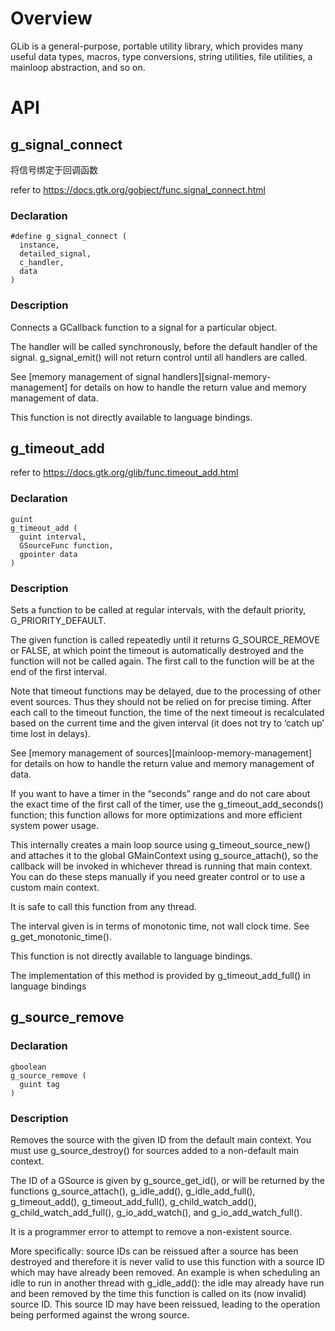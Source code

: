 # Overview

GLib is a general-purpose, portable utility library, which provides many useful data types, macros, type conversions, string utilities, file utilities, a mainloop abstraction, and so on.

# API

## g_signal_connect

将信号绑定于回调函数

refer to https://docs.gtk.org/gobject/func.signal_connect.html

### Declaration
```
#define g_signal_connect (
  instance,
  detailed_signal,
  c_handler,
  data
)
```

### Description

Connects a GCallback function to a signal for a particular object.

The handler will be called synchronously, before the default handler of the signal. g_signal_emit() will not return control until all handlers are called.

See [memory management of signal handlers][signal-memory-management] for details on how to handle the return value and memory management of data.

This function is not directly available to language bindings.

## g_timeout_add
refer to https://docs.gtk.org/glib/func.timeout_add.html

### Declaration

```
guint
g_timeout_add (
  guint interval,
  GSourceFunc function,
  gpointer data
)
```


### Description

Sets a function to be called at regular intervals, with the default priority, G_PRIORITY_DEFAULT.

The given function is called repeatedly until it returns G_SOURCE_REMOVE or FALSE, at which point the timeout is automatically destroyed and the function will not be called again. The first call to the function will be at the end of the first interval.

Note that timeout functions may be delayed, due to the processing of other event sources. Thus they should not be relied on for precise timing. After each call to the timeout function, the time of the next timeout is recalculated based on the current time and the given interval (it does not try to ‘catch up’ time lost in delays).

See [memory management of sources][mainloop-memory-management] for details on how to handle the return value and memory management of data.

If you want to have a timer in the “seconds” range and do not care about the exact time of the first call of the timer, use the g_timeout_add_seconds() function; this function allows for more optimizations and more efficient system power usage.

This internally creates a main loop source using g_timeout_source_new() and attaches it to the global GMainContext using g_source_attach(), so the callback will be invoked in whichever thread is running that main context. You can do these steps manually if you need greater control or to use a custom main context.

It is safe to call this function from any thread.

The interval given is in terms of monotonic time, not wall clock time. See g_get_monotonic_time().

This function is not directly available to language bindings.

The implementation of this method is provided by g_timeout_add_full() in language bindings


## g_source_remove
### Declaration
```
gboolean
g_source_remove (
  guint tag
)
```

### Description

Removes the source with the given ID from the default main context. You must use g_source_destroy() for sources added to a non-default main context.

The ID of a GSource is given by g_source_get_id(), or will be returned by the functions g_source_attach(), g_idle_add(), g_idle_add_full(), g_timeout_add(), g_timeout_add_full(), g_child_watch_add(), g_child_watch_add_full(), g_io_add_watch(), and g_io_add_watch_full().

It is a programmer error to attempt to remove a non-existent source.

More specifically: source IDs can be reissued after a source has been destroyed and therefore it is never valid to use this function with a source ID which may have already been removed. An example is when scheduling an idle to run in another thread with g_idle_add(): the idle may already have run and been removed by the time this function is called on its (now invalid) source ID. This source ID may have been reissued, leading to the operation being performed against the wrong source.

